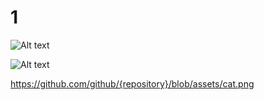 # 1

![Alt text](https://raw.githubusercontent.com/capsule5000/1/master/1.png?raw=true "Title")

![Alt text](https://github.com/github/capsule5000/1/1.png?raw=true "Title")

https://github.com/github/{repository}/blob/assets/cat.png 
